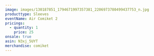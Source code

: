 ```yaml
---
image: images/130187851_1794671997357381_2206973780499437753_n.jpg
producttype: Sleeves
eventName: Air Comiket 2
pricings:
  - quantity: 1
    price: 25
onsale: true
asin: N3xj_5UYT
merchandise: comiket
---
```

